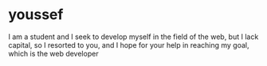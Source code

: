 # youssef
I am a student and I seek to develop myself in the field of the web, but I lack capital, so I resorted to you, and I hope for your help in reaching my goal, which is the web developer
